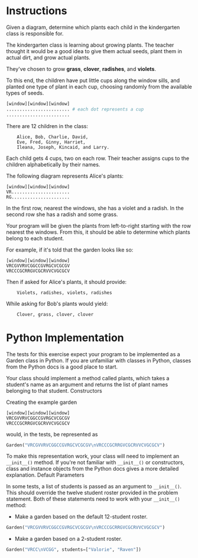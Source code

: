 # Instructions

Given a diagram, determine which plants each child in the kindergarten class is responsible for.

The kindergarten class is learning about growing plants. The teacher thought it would be a good idea to give them actual seeds, plant them in actual dirt, and grow actual plants.

They've chosen to grow **grass**, **clover**, **radishes**, and **violets**.

To this end, the children have put little cups along the window sills, and planted one type of plant in each cup, choosing randomly from the available types of seeds.

```bash
[window][window][window]
........................ # each dot represents a cup
........................
```

There are 12 children in the class:
```text
    Alice, Bob, Charlie, David,
    Eve, Fred, Ginny, Harriet,
    Ileana, Joseph, Kincaid, and Larry.
```

Each child gets 4 cups, two on each row. Their teacher assigns cups to the children alphabetically by their names.

The following diagram represents Alice's plants:
```text
[window][window][window]
VR......................
RG......................
```
In the first row, nearest the windows, she has a violet and a radish. In the second row she has a radish and some grass.

Your program will be given the plants from left-to-right starting with the row nearest the windows. From this, it should be able to determine which plants belong to each student.

For example, if it's told that the garden looks like so:
```text
[window][window][window]
VRCGVVRVCGGCCGVRGCVCGCGV
VRCCCGCRRGVCGCRVVCVGCGCV
```

Then if asked for Alice's plants, it should provide:
```
    Violets, radishes, violets, radishes
```

While asking for Bob's plants would yield:
```
    Clover, grass, clover, clover
```

# Python Implementation

The tests for this exercise expect your program to be implemented as a Garden class in Python. If you are unfamiliar with classes in Python, classes from the Python docs is a good place to start.

Your class should implement a method called plants, which takes a student's name as an argument and returns the list of plant names belonging to that student.
Constructors

Creating the example garden
```text
[window][window][window]
VRCGVVRVCGGCCGVRGCVCGCGV
VRCCCGCRRGVCGCRVVCVGCGCV
```

would, in the tests, be represented as 
```python
Garden("VRCGVVRVCGGCCGVRGCVCGCGV\nVRCCCGCRRGVCGCRVVCVGCGCV")
```

To make this representation work, your class will need to implement an `__init__()` method. If you're not familiar with `__init__()` or constructors, class and instance objects from the Python docs gives a more detailed explanation.
Default Parameters

In some tests, a list of students is passed as an argument to `__init__()`. This should override the twelve student roster provided in the problem statement. Both of these statements need to work with your `__init__()` method:

* Make a garden based on the default 12-student roster.
```python
Garden("VRCGVVRVCGGCCGVRGCVCGCGV\nVRCCCGCRRGVCGCRVVCVGCGCV")
```

* Make a garden based on a 2-student roster.
```python
Garden("VRCC\nVCGG", students=["Valorie", "Raven"]) 
```
